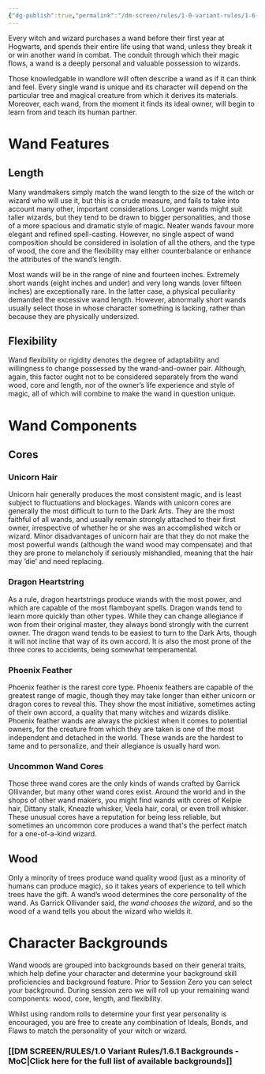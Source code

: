 ```yaml
---
{"dg-publish":true,"permalink":"/dm-screen/rules/1-0-variant-rules/1-6-the-wand-chooses-the-wizard/"}
---
```


Every witch and wizard purchases a wand before their first year at Hogwarts, and
spends their entire life using that wand, unless they break it or win another wand in combat. The conduit through which their magic flows, a wand is a deeply personal and valuable possession to wizards. 

Those knowledgable in wandlore will often describe a wand as if it can think and feel. Every single wand is unique and its character will depend on the particular tree and magical creature from which it derives its materials. Moreover, each wand, from the moment it finds its ideal owner, will begin to learn from and teach its human partner.

# Wand Features

## Length

Many wandmakers simply match the wand length to the size of the witch or wizard who will use it, but this is a crude measure, and fails to take into account many other, important considerations. Longer wands might suit taller wizards, but they tend to be drawn to bigger personalities, and those of a more spacious and dramatic style of magic. Neater wands favour more elegant and refined spell-casting. However, no single aspect of wand composition should be considered in isolation of all the others, and the type of wood, the core and the flexibility may either counterbalance or enhance the attributes of the wand’s length.

Most wands will be in the range of nine and fourteen inches. Extremely short wands (eight inches and under) and very long wands (over fifteen inches) are exceptionally rare. In the latter case, a physical peculiarity demanded the excessive wand length. However, abnormally short wands usually select those in whose character something is lacking, rather than because they are physically undersized.

## Flexibility

Wand flexibility or rigidity denotes the degree of adaptability and willingness to change possessed by the wand-and-owner pair. Although, again, this factor ought not to be considered separately from the wand wood, core and length, nor of the owner’s life experience and style of magic, all of which will combine to make the wand in question unique.

# Wand Components

## Cores

### Unicorn Hair

Unicorn hair generally produces the most consistent magic, and is least subject to fluctuations and blockages. Wands with unicorn cores are generally the most difficult to turn to the Dark Arts. They are the most faithful of all wands, and usually remain strongly attached to their first owner, irrespective of whether he or she was an accomplished witch or wizard. Minor disadvantages of unicorn hair are that they do not make the most powerful wands (although the wand wood may compensate) and that they are prone to melancholy if seriously mishandled, meaning that the hair may ‘die’ and need replacing.

### Dragon Heartstring

As a rule, dragon heartstrings produce wands with the most power, and which are capable of the most flamboyant spells. Dragon wands tend to learn more quickly than other types. While they can change allegiance if won from their original master, they always bond strongly with the current owner. The dragon wand tends to be easiest to turn to the Dark Arts, though it will not incline that way of its own accord. It is also the most prone of the three cores to accidents, being somewhat temperamental.

### Phoenix Feather

Phoenix feather is the rarest core type. Phoenix feathers are capable of the greatest range of magic, though they may take longer than either unicorn or dragon cores to reveal this. They show the most initiative, sometimes acting of their own accord, a quality that many witches and wizards dislike. Phoenix feather wands are always the pickiest when it comes to potential owners, for the creature from which they are taken is one of the most independent and detached in the world. These wands are the hardest to tame and to personalize, and their allegiance is usually hard won.

### Uncommon Wand Cores

Those three wand cores are the only kinds of wands crafted by Garrick Ollivander, but many other wand cores exist. Around the world and in the shops of other wand makers, you might find wands with cores of Kelpie hair, Dittany stalk, Kneazle whisker, Veela hair, coral, or even troll whisker. These unusual cores have a reputation for being less reliable, but sometimes an uncommon core produces a wand that's the perfect match for a one-of-a-kind wizard.

## Wood

Only a minority of trees produce wand quality wood (just as a minority of humans can produce magic), so it takes years of experience to tell which trees have the gift. A wand’s wood determines the core personality of the wand. As Garrick Ollivander said, *the wand chooses the wizard*, and so the wood of a wand tells you about the wizard who wields it.

# Character Backgrounds

Wand woods are grouped into backgrounds based on their general traits, which help define your character and determine your background skill proficiencies and background feature. Prior to Session Zero you can select your background. During session zero we will roll up your remaining wand components: wood, core, length, and flexibility. 

Whilst using random rolls to determine your first year personality is encouraged, you are free to create any combination of Ideals, Bonds, and Flaws to match the personality of your witch or wizard.

### [[DM SCREEN/RULES/1.0 Variant Rules/1.6.1 Backgrounds - MoC\|Click here for the full list of available backgrounds]]


